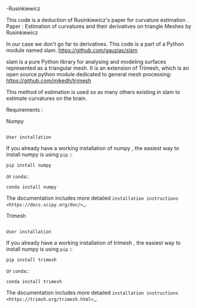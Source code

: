 -Rusinkiewicz

This code is a deduction of Rusinkiewicz's paper for curvature estimation . 
Paper : Estimation of curvatures and their derivatives on triangle Meshes by Rusinkiewicz

In our case we don't go far to derivatives. This code is a part of a Python module named slam.
https://github.com/gauzias/slam 

slam is a pure Python library for analysing and modeling surfaces represented as a triangular mesh. It is an extension of Trimesh, which is an open source python module dedicated to general mesh processing: 
https://github.com/mikedh/trimesh

This method of estimation is used so as many others existing in slam to estimate curvatures on the brain.

Requirements :

Numpy
~~~~~~~~~~~~~~~~~

User installation
~~~~~~~~~~~~~~~~~

If you already have a working installation of numpy ,
the easiest way to install numpy is using ``pip``   ::

    pip install numpy

or ``conda``::

    conda install numpy

The documentation includes more detailed `installation instructions <https://docs.scipy.org/doc/>`_.



Trimesh
~~~~~~~~~~~~~~~~~

User installation
~~~~~~~~~~~~~~~~~

If you already have a working installation of trimesh ,
the easiest way to install numpy is using ``pip``   ::

    pip install trimesh

or ``conda``::

    conda install trimesh

The documentation includes more detailed `installation instructions <https://trimsh.org/trimesh.html>`_.

  
